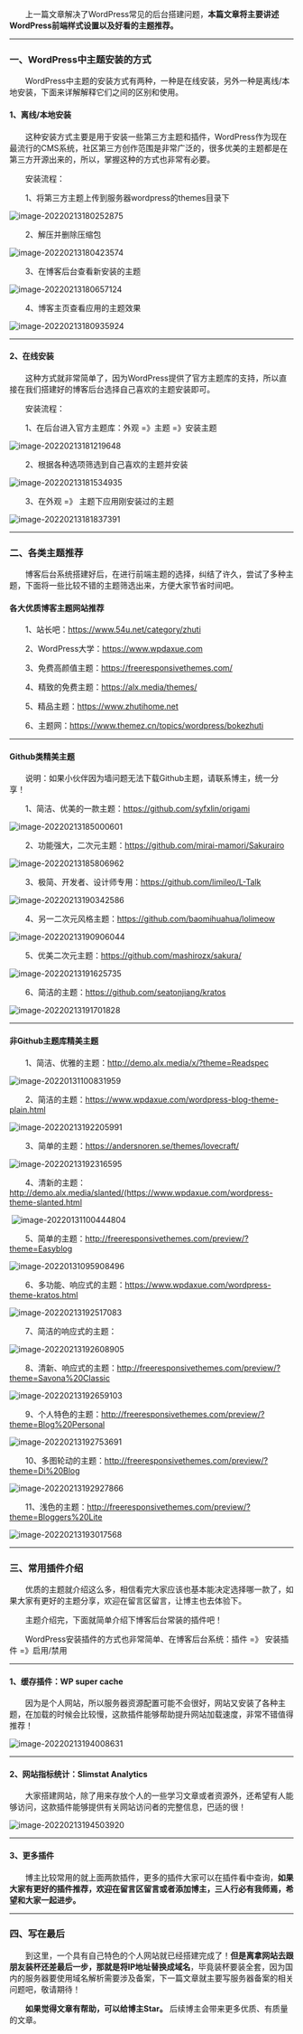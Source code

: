 &emsp;&emsp;上一篇文章解决了WordPress常见的后台搭建问题，**本篇文章将主要讲述WordPress前端样式设置以及好看的主题推荐。**

---

### 一、WordPress中主题安装的方式

&emsp;&emsp;WordPress中主题的安装方式有两种，一种是在线安装，另外一种是离线/本地安装，下面来详解解释它们之间的区别和使用。

#### 1、离线/本地安装

&emsp;&emsp;这种安装方式主要是用于安装一些第三方主题和插件，WordPress作为现在最流行的CMS系统，社区第三方创作范围是非常广泛的，很多优美的主题都是在第三方开源出来的，所以，掌握这种的方式也非常有必要。

&emsp;&emsp;安装流程：

&emsp;&emsp;1、将第三方主题上传到服务器wordpress的themes目录下

![image-20220213180252875](https://gitee.com/whose-white-moon/blog-image/raw/master/20220213180252.png)

&emsp;&emsp;2、解压并删除压缩包

![image-20220213180423574](https://gitee.com/whose-white-moon/blog-image/raw/master/20220213180423.png)


&emsp;&emsp;3、在博客后台查看新安装的主题

![image-20220213180657124](https://gitee.com/whose-white-moon/blog-image/raw/master/20220213180657.png)

&emsp;&emsp;4、博客主页查看应用的主题效果

![image-20220213180935924](https://gitee.com/whose-white-moon/blog-image/raw/master/20220213180936.png)

---

#### 2、在线安装

&emsp;&emsp;这种方式就非常简单了，因为WordPress提供了官方主题库的支持，所以直接在我们搭建好的博客后台选择自己喜欢的主题安装即可。

&emsp;&emsp;安装流程：

&emsp;&emsp;1、在后台进入官方主题库：外观 =》主题 =》安装主题

![image-20220213181219648](https://gitee.com/whose-white-moon/blog-image/raw/master/20220213181219.png)

&emsp;&emsp;2、根据各种选项筛选到自己喜欢的主题并安装

![image-20220213181534935](https://gitee.com/whose-white-moon/blog-image/raw/master/20220213181535.png)

&emsp;&emsp;3、在外观 =》 主题下应用刚安装过的主题

![image-20220213181837391](https://gitee.com/whose-white-moon/blog-image/raw/master/20220213181837.png)



---

### 二、各类主题推荐

&emsp;&emsp;博客后台系统搭建好后，在进行前端主题的选择，纠结了许久，尝试了多种主题，下面将一些比较不错的主题筛选出来，方便大家节省时间吧。

#### 各大优质博客主题网站推荐

&emsp;&emsp;1、站长吧：https://www.54u.net/category/zhuti 

&emsp;&emsp;2、WordPress大学：https://www.wpdaxue.com

&emsp;&emsp;3、免费高颜值主题：https://freeresponsivethemes.com/

&emsp;&emsp;4、精致的免费主题：https://alx.media/themes/

&emsp;&emsp;5、精品主题：https://www.zhutihome.net

&emsp;&emsp;6、主题网：https://www.themez.cn/topics/wordpress/bokezhuti

---

#### Github类精美主题

&emsp;&emsp;说明：如果小伙伴因为墙问题无法下载Github主题，请联系博主，统一分享！

&emsp;&emsp;1、简洁、优美的一款主题：https://github.com/syfxlin/origami 

![image-20220213185000601](https://gitee.com/whose-white-moon/blog-image/raw/master/20220213185000.png)

&emsp;&emsp;2、功能强大，二次元主题：https://github.com/mirai-mamori/Sakurairo

![image-20220213185806962](https://gitee.com/whose-white-moon/blog-image/raw/master/20220213185807.png)

&emsp;&emsp;3、极简、开发者、设计师专用：https://github.com/limileo/L-Talk

![image-20220213190342586](https://gitee.com/whose-white-moon/blog-image/raw/master/20220213190342.png)

&emsp;&emsp;4、另一二次元风格主题：https://github.com/baomihuahua/lolimeow

![image-20220213190906044](https://gitee.com/whose-white-moon/blog-image/raw/master/20220213190906.png)

&emsp;&emsp;5、优美二次元主题：https://github.com/mashirozx/sakura/

![image-20220213191625735](https://gitee.com/whose-white-moon/blog-image/raw/master/20220213191626.png)

&emsp;&emsp;6、简洁的主题：https://github.com/seatonjiang/kratos

![image-20220213191701828](https://gitee.com/whose-white-moon/blog-image/raw/master/20220217233311.png)



---

#### 非Github主题库精美主题

&emsp;&emsp;1、简洁、优雅的主题：http://demo.alx.media/x/?theme=Readspec

![image-20220131100831959](https://gitee.com/whose-white-moon/blog-image/raw/master/image-20220131100831959.png)

&emsp;&emsp;2、简洁的主题：https://www.wpdaxue.com/wordpress-blog-theme-plain.html

![image-20220213192205991](https://gitee.com/whose-white-moon/blog-image/raw/master/20220213192206.png)

&emsp;&emsp;3、简单的主题：https://andersnoren.se/themes/lovecraft/

![image-20220213192316595](https://gitee.com/whose-white-moon/blog-image/raw/master/20220213192316.png)

&emsp;&emsp;4、清新的主题：http://demo.alx.media/slanted/(https://www.wpdaxue.com/wordpress-theme-slanted.html 

​	![image-20220131100444804](https://gitee.com/whose-white-moon/blog-image/raw/master/image-20220131100444804.png)

&emsp;&emsp;5、简单的主题：http://freeresponsivethemes.com/preview/?theme=Easyblog

 ![image-20220131095908496](https://gitee.com/whose-white-moon/blog-image/raw/master/image-20220131095908496.png)

&emsp;&emsp;6、多功能、响应式的主题：https://www.wpdaxue.com/wordpress-theme-kratos.html

![image-20220213192517083](https://gitee.com/whose-white-moon/blog-image/raw/master/20220217231900.png)

&emsp;&emsp;7、简洁的响应式的主题：

![image-20220213192608905](https://gitee.com/whose-white-moon/blog-image/raw/master/20220213192609.png)

&emsp;&emsp;8、清新、响应式的主题：http://freeresponsivethemes.com/preview/?theme=Savona%20Classic

![image-20220213192659103](https://gitee.com/whose-white-moon/blog-image/raw/master/20220213192659.png)

&emsp;&emsp;9、个人特色的主题：http://freeresponsivethemes.com/preview/?theme=Blog%20Personal

![image-20220213192753691](https://gitee.com/whose-white-moon/blog-image/raw/master/20220213192753.png)

&emsp;&emsp;10、多图轮动的主题：http://freeresponsivethemes.com/preview/?theme=Di%20Blog

![image-20220213192927866](https://gitee.com/whose-white-moon/blog-image/raw/master/20220213192928.png)

&emsp;&emsp;11、浅色的主题：http://freeresponsivethemes.com/preview/?theme=Bloggers%20Lite

![image-20220213193017568](https://gitee.com/whose-white-moon/blog-image/raw/master/20220213193017.png)



---

### 三、常用插件介绍

&emsp;&emsp;优质的主题就介绍这么多，相信看完大家应该也基本能决定选择哪一款了，如果大家有更好的主题分享，欢迎在留言区留言，让博主也去体验下。

&emsp;&emsp;主题介绍完，下面就简单介绍下博客后台常装的插件吧！

&emsp;&emsp;WordPress安装插件的方式也非常简单、在博客后台系统：插件 =》 安装插件 =》启用/禁用

---

#### 1、缓存插件：WP super cache

&emsp;&emsp;因为是个人网站，所以服务器资源配置可能不会很好，网站又安装了各种主题，在加载的时候会比较慢，这款插件能够帮助提升网站加载速度，非常不错值得推荐！

![image-20220213194008631](https://gitee.com/whose-white-moon/blog-image/raw/master/20220213194008.png)



---

#### 2、网站指标统计：Slimstat Analytics

&emsp;&emsp;大家搭建网站，除了用来存放个人的一些学习文章或者资源外，还希望有人能够访问，这款插件能够提供有关网站访问者的完整信息，巴适的很！

![image-20220213194503920](https://gitee.com/whose-white-moon/blog-image/raw/master/20220213194504.png)

---

#### 3、更多插件

&emsp;&emsp;博主比较常用的就上面两款插件，更多的插件大家可以在插件看中查询，**如果大家有更好的插件推荐，欢迎在留言区留言或者添加博主，三人行必有我师焉，希望和大家一起进步。**

---

### 四、写在最后

&emsp;&emsp;到这里，一个具有自己特色的个人网站就已经搭建完成了！**但是离拿网站去跟朋友装杯还差最后一步，那就是将IP地址替换成域名**，毕竟装杯要装全套，因为国内的服务器要使用域名解析需要涉及备案，下一篇文章就主要写服务器备案的相关问题吧，敬请期待！

&emsp;&emsp;**如果觉得文章有帮助，可以给博主Star。** 后续博主会带来更多优质、有质量的文章。

